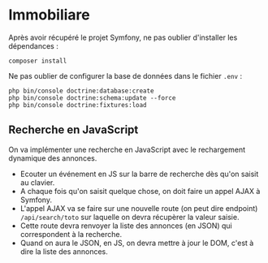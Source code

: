 # Immobiliare

Après avoir récupéré le projet Symfony, ne pas oublier d'installer les dépendances :

```
composer install
```

Ne pas oublier de configurer la base de données dans le fichier ```.env``` :

```
php bin/console doctrine:database:create
php bin/console doctrine:schema:update --force
php bin/console doctrine:fixtures:load
```

## Recherche en JavaScript

On va implémenter une recherche en JavaScript avec le rechargement dynamique des annonces.

- Ecouter un événement en JS sur la barre de recherche dès qu'on saisit au clavier.
- A chaque fois qu'on saisit quelque chose, on doit faire un appel AJAX à Symfony.
- L'appel AJAX va se faire sur une nouvelle route (on peut dire endpoint) `/api/search/toto` sur laquelle
  on devra récupèrer la valeur saisie.
- Cette route devra renvoyer la liste des annonces (en JSON) qui correspondent à la recherche.
- Quand on aura le JSON, en JS, on devra mettre à jour le DOM, c'est à dire la liste des annonces.

